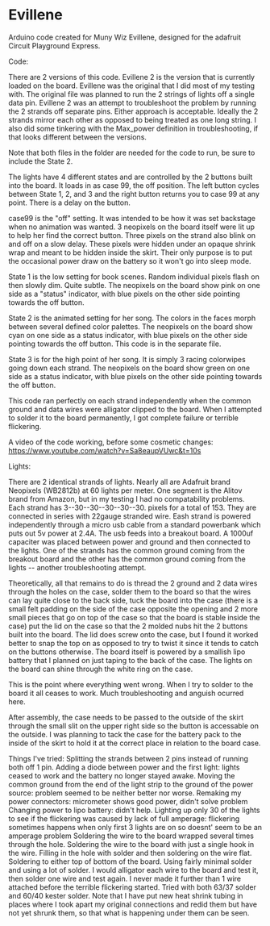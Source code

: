 # Evillene
Arduino code created for Muny Wiz Evillene, designed for the adafruit Circuit Playground Express.

Code:

There are 2 versions of this code.  Evillene 2 is the version that is currently loaded on the board.  Evillene was the original that I did most of my testing with. The original file was planned to run the 2 strings of lights off a single data pin.  Evillene 2 was an attempt to troubleshoot the problem by running the 2 strands off separate pins.  Either approach is acceptable. Ideally the 2 strands mirror each other as opposed to being treated as one long string.  I also did some tinkering with the Max_power definition in troubleshooting, if that looks different between the versions.

Note that both files in the folder are needed for the code to run, be sure to include the State 2.

The lights have 4 different states and are controlled by the 2 buttons built into the board.  It loads in as case 99, the off position.  The left button cycles between State 1, 2, and 3 and the right button returns you to case 99 at any point.  There is a delay on the button.

case99 is the "off" setting.  It was intended to be how it was set backstage when no animation was wanted.  3 neopixels on the board itself were lit up to help her find the correct button.  Three pixels on the strand also blink on and off on a slow delay.  These pixels were hidden under an opaque shrink wrap and meant to be hidden inside the skirt.  Their only purpose is to put the occasional power draw on the battery so it won't go into sleep mode.

State 1 is the low setting for book scenes.  Random individual pixels flash on then slowly dim. Quite subtle.  The neopixels on the board show pink on one side as a "status" indicator, with blue pixels on the other side pointing towards the off button.

State 2 is the animated setting for her song.  The colors in the faces morph between several defined color palettes. The neopixels on the board show cyan on one side as a status indicator, with blue pixels on the other side pointing towards the off button. This code is in the separate file.

State 3 is for the high point of her song.  It is simply 3 racing colorwipes going down each strand.  The neopixels on the board show green on one side as a status indicator, with blue pixels on the other side pointing towards the off button.

This code ran perfectly on each strand independently when the common ground and data wires were alligator clipped to the board.  When I attempted to solder it to the board permanently, I got complete failure or terrible flickering. 

A video of the code working, before some cosmetic changes: https://www.youtube.com/watch?v=Sa8eaupVUwc&t=10s

Lights:

There are 2 identical strands of lights.  Nearly all are Adafruit brand Neopixels (WB2812b) at 60 lights per meter.  One segment is the Alitov brand from Amazon, but in my testing I had no compatability problems.  Each strand has 3--30--30--30--30--30. pixels for a total of 153.  They are connected in series with 22gauge stranded wire.  Eash strand is powered independently through a micro usb cable from a standard powerbank which puts out 5v power at 2.4A.  The usb feeds into a breakout board.  A 1000uf capaciter was placed between power and ground and then connected to the lights.  One of the strands has the common ground coming from the breakout board and the other has the common ground coming from the lights -- another troubleshooting attempt.

Theoretically, all that remains to do is thread the 2 ground and 2 data wires through the holes on the case, solder them to the board so that the wires can lay quite close to the back side, tuck the board into the case (there is a small felt padding on the side of the case opposite the opening and 2 more small pieces that go on top of the case so that the board is stable inside the case) put the lid on the case so that the 2 molded nubs hit the 2 buttons built into the board.  The lid does screw onto the case, but I found it worked better to snap the top on as opposed to try to twist it since it tends to catch on the buttons otherwise. The board itself is powered by a smallish lipo battery that I  planned on just taping to the back of the case. The lights on the board can shine through the white ring on the case.

This is the point where everything went wrong.  When I try to solder to the board it all ceases to work.  Much troubleshooting and anguish ocurred here.

After assembly, the case needs to be passed to the outside of the skirt through the small slit on the upper right side so the button is accessable on the outside.  I was planning to tack the case for the battery pack to the inside of the skirt to hold it at the correct place in relation to the  board case.

Things I've tried:
Splitting the strands between 2 pins instead of running both off 1 pin.
Adding a diode between power and the first light: lights ceased to work and the battery no longer stayed awake.
Moving the common ground from the end of the light strip to the ground of the power source: problem seemed to be neither better nor worse.
Remaking my power connectors: micrometer shows good power, didn't solve problem 
Changing power to lipo battery: didn't help.
Lighting up only 30 of the lights to see if the flickering was caused by lack of full amperage: flickering sometimes happens when only first 3 lights are on so doesnt' seem to be an amperage problem
Soldering the wire to the board wrapped several times through the hole.  Soldering the wire to the board with just a single hook in the wire.  Filling in the hole with solder and then soldering on the wire flat.  Soldering to either top of bottom of the board.  Using fairly minimal solder and using a lot of solder. I would alligator each wire to the board and test it, then solder one wire and test again.  I never made it further than 1 wire attached before the terrible flickering started.  Tried with both 63/37 solder and 60/40 kester solder.
Note that I have put new heat shrink tubing in places where I took apart my original connections and redid them but have not yet shrunk them, so that what is happening under them can be seen.
